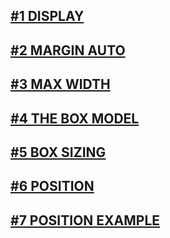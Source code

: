 

## [#1 DISPLAY](http://mariomliberio.github.io/learning-layout/exercise-1-display.html)
## [#2 MARGIN AUTO](http://mariomliberio.github.io/learning-layout/exercise-2-margin-auto.html)
## [#3 MAX WIDTH](http://mariomliberio.github.io/learning-layout/exercise-3-max-width.html)
## [#4 THE BOX MODEL](http://mariomliberio.github.io/learning-layout/exercise-4-theboxmodel.html)
## [#5 BOX SIZING](http://mariomliberio.github.io/learning-layout/exercise-5-box-sizing.html)
## [#6 POSITION](http://mariomliberio.github.io/learning-layout/exercise-6-position.html)
## [#7 POSITION EXAMPLE](http://mariomliberio.github.io/learning-layout/exercise-7-positionexample.html)
